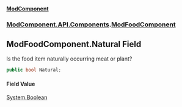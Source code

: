 #### [ModComponent](index.md 'index')
### [ModComponent.API.Components](index.md#ModComponent.API.Components 'ModComponent.API.Components').[ModFoodComponent](ModFoodComponent.md 'ModComponent.API.Components.ModFoodComponent')

## ModFoodComponent.Natural Field

Is the food item naturally occurring meat or plant?

```csharp
public bool Natural;
```

#### Field Value
[System.Boolean](https://docs.microsoft.com/en-us/dotnet/api/System.Boolean 'System.Boolean')